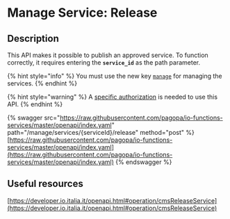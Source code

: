 # Manage Service: Release

## Description

This API makes it possible to publish an approved service. To function correctly, it requires entering the **`service_id`** as the path parameter.

{% hint style="info" %} You must use the new key [`manage`](../../function/publish-a-service/manage-key.md) for managing the services. {% endhint %}

{% hint style="warning" %} A [specific authorization](../../enabling/manage-services.md) is needed to use this API. {% endhint %}

{% swagger src="https://raw.githubusercontent.com/pagopa/io-functions-services/master/openapi/index.yaml" path="/manage/services/{serviceId}/release" method="post" %} [https://raw.githubusercontent.com/pagopa/io-functions-services/master/openapi/index.yaml](https://raw.githubusercontent.com/pagopa/io-functions-services/master/openapi/index.yaml) {% endswagger %}

## Useful resources

[https://developer.io.italia.it/openapi.html#operation/cmsReleaseService](https://developer.io.italia.it/openapi.html#operation/cmsReleaseService)